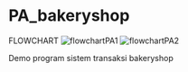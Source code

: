 # PA_bakeryshop
FLOWCHART
![flowchartPA1](https://github.com/davinasi/PA_bakeryshop/assets/144905548/75a5c772-9800-4b92-b003-9081fc13c16b)
![flowchartPA2](https://github.com/davinasi/PA_bakeryshop/assets/144905548/1234ea71-4df9-4c5d-b407-548c36ca1ce5)

Demo program sistem transaksi bakeryshop
